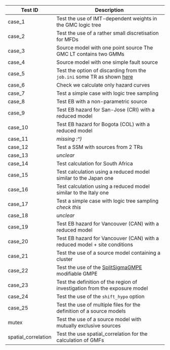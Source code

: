 
| Test ID | Description |
|---------|-------------|
| case_1  | Test the use of IMT-dependent weights in the GMC logic tree | 
| case_2  | Test the use of a rather small discretisation for MFDs | 
| case_3  | Source model with one point source The GMC LT contains two GMMs | 
| case_4  | Source model with one simple fault source | 
| case_5  | Test the option of discarding from the `job.ini` some TR as shown [here](https://github.com/gem/oq-engine/blob/20200312_table/openquake/qa_tests_data/event_based/case_5/job.ini#L33s)  | 
| case_6  | Check we calculate only hazard curves | 
| case_7  | Test a simple case with logic tree sampling | 
| case_8  | Test EB with a non-parametric source | 
| case_9  | Test EB hazard for San-Jose (CRI) with a reduced model | 
| case_10 | Test EB hazard for Bogota (COL) with a reduced model | 
| case_11 | *missing :^)* |
| case_12 | Test a SSM with sources from 2 TRs | 
| case_13 | *unclear* | 
| case_14 | Test calculation for South Africa | 
| case_15 | Test calculation using a reduced model similar to the Japan one | 
| case_16 | Test calculation using a reduced model similar to the Italy one | 
| case_17 | Test a simple case with logic tree sampling *check this* | 
| case_18 | *unclear* | 
| case_19 | Test EB hazard for Vancouver (CAN) with a reduced model | 
| case_20 | Test EB hazard for Vancouver (CAN) with a reduced model + site conditions | 
| case_21 | Test the use of a source model containing a cluster | 
| case_22 | Test the use of the [SplitSigmaGMPE](https://github.com/gem/oq-engine/blob/master/openquake/hazardlib/gsim/mgmpe/split_sigma_gmpe.py) modifiable GMPE | 
| case_23 | Test the definition of the region of investigation from the exposure model | 
| case_24 | Test the use of the `shift_hypo` option | 
| case_25 | Test the use of multiple files for the definition of a source models | 
| mutex   | Test the use of a source model with mutually exclusive sources | 
| spatial_correlation | Test the use spatial_correlation for the calculation of GMFs | 

